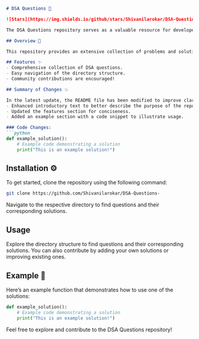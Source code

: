 ```markdown
# DSA Questions 🚀

![Stars](https://img.shields.io/github/stars/Shivanilarokar/DSA-Questions-?style=social) ![Forks](https://img.shields.io/github/forks/Shivanilarokar/DSA-Questions-?style=social) ![Issues](https://img.shields.io/github/issues/Shivanilarokar/DSA-Questions-?style=flat)

The DSA Questions repository serves as a valuable resource for developers looking to enhance their data structures and algorithms (DSA) skills. This repository contains various DSA questions along with their solutions, providing a structured approach to learning.

## Overview 📖

This repository provides an extensive collection of problems and solutions for Data Structures and Algorithms. It is designed to help you enhance your coding skills through practical challenges.

## Features ✨
- Comprehensive collection of DSA questions.
- Easy navigation of the directory structure.
- Community contributions are encouraged!

## Summary of Changes 💥

In the latest update, the README file has been modified to improve clarity and engagement. Key changes include:
- Enhanced introductory text to better describe the purpose of the repository.
- Updated the features section for conciseness.
- Added an example section with a code snippet to illustrate usage.

### Code Changes:
```python
def example_solution():
    # Example code demonstrating a solution
    print("This is an example solution!")
```

## Installation ⚙️

To get started, clone the repository using the following command:
```bash
git clone https://github.com/Shivanilarokar/DSA-Questions-
```
Navigate to the respective directory to find questions and their corresponding solutions.

## Usage

Explore the directory structure to find questions and their corresponding solutions. You can also contribute by adding your own solutions or improving existing ones.

## Example 📝

Here’s an example function that demonstrates how to use one of the solutions:
```python
def example_solution():
    # Example code demonstrating a solution
    print("This is an example solution!")
```

Feel free to explore and contribute to the DSA Questions repository!
```